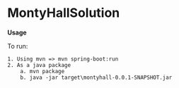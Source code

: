 # MontyHallSolution
**Usage**

To run:

    1. Using mvn => mvn spring-boot:run
    2. As a java package 
        a. mvn package
        b. java -jar target\montyhall-0.0.1-SNAPSHOT.jar